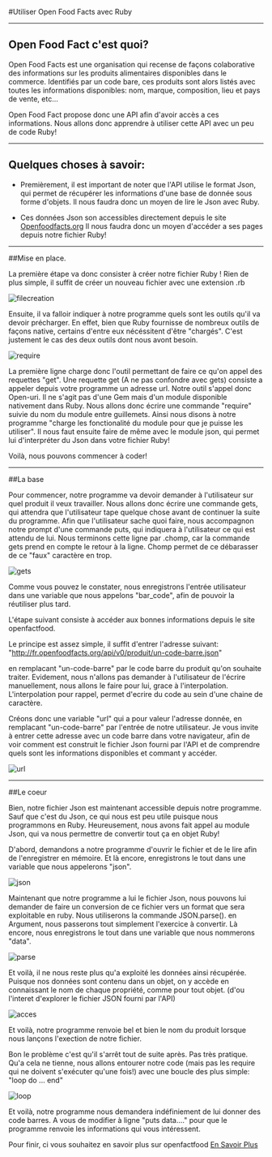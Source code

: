 #Utiliser Open Food Facts avec Ruby

----------------------------------------------


## Open Food Fact c'est quoi?

Open Food Facts est une organisation qui recense de façons colaborative des informations
sur les produits alimentaires disponibles dans le commerce. Identifiés par un code bare, ces produits sont
alors listés avec toutes les informations disponibles: nom, marque, composition, 
lieu et pays de vente, etc...

Open Food Fact propose donc une API afin d'avoir accès a ces informations. Nous allons
donc apprendre à utiliser cette API avec un peu de code Ruby!

---------------
## Quelques choses à savoir:

* Premièrement, il est important de noter que l'API utilise le format Json,
qui permet de récupérer les informations d'une base de donnée sous forme d'objets.
Il nous faudra donc un moyen de lire le Json avec Ruby.

* Ces données Json son accessibles directement depuis le site [Openfoodfacts.org](http://fr.openfoodfacts.org/)
Il nous faudra donc un moyen d'accéder a ses pages depuis notre fichier Ruby!

---------------
##Mise en place.

La première étape va donc consister à créer notre fichier Ruby !
Rien de plus simple, il suffit de créer un nouveau fichier avec une extension .rb

![filecreation](http://img11.hostingpics.net/pics/285416filecreation.png)

Ensuite, il va falloir indiquer à notre programme quels sont les outils qu'il va devoir précharger.
En effet, bien que Ruby fournisse de nombreux outils de façons native, certains d'entre eux nécéssitent d'être "chargés".
C'est justement le cas des deux outils dont nous avont besoin.

![require](http://img11.hostingpics.net/pics/239248require.png)

La première ligne charge donc l'outil permettant de faire ce qu'on appel des requettes "get". Une requette get (A ne pas confondre avec gets) consiste
a appeler depuis votre programme un adresse url. Notre outil s'appel donc Open-uri. Il ne s'agit pas d'une Gem mais 
d'un module disponible nativement dans Ruby. Nous allons donc écrire une commande "require" suivie du nom du module
entre guillemets. Ainsi nous disons à notre programme "charge les fonctionalité du module pour que je puisse les utiliser".
Il nous faut ensuite faire de même avec le module json, qui permet lui d'interpréter du Json dans votre fichier Ruby!

Voilà, nous pouvons commencer à coder!

----------------------

##La base

Pour commencer, notre programme va devoir demander à l'utilisateur sur quel produit
il veux travailler. Nous allons donc écrire une commande gets, qui attendra que l'utilisateur
tape quelque chose avant de continuer la suite du programme. Afin que l'utilisateur sache quoi faire,
nous accompagnon notre prompt d'une commande puts, qui indiquera à l'utilisateur ce qui est attendu de lui.
Nous terminons cette ligne par .chomp, car la commande gets prend en compte le retour à la ligne. Chomp permet de ce débarasser
de ce "faux" caractère en trop.

![gets](http://img11.hostingpics.net/pics/149311gets.png)

Comme vous pouvez le constater, nous enregistrons l'entrée utilisateur dans une 
variable que nous appelons "bar_code", afin de pouvoir la réutiliser plus tard.

L'étape suivant consiste à accéder aux bonnes informations depuis le site openfactfood.

Le principe est assez simple, il suffit d'entrer l'adresse suivant:
"http://fr.openfoodfacts.org/api/v0/produit/un-code-barre.json"

en remplacant "un-code-barre" par le code barre du produit qu'on souhaite traiter.
Evidement, nous n'allons pas demander à l'utilisateur de l'écrire manuellement, nous allons le faire pour lui,
grace à l'interpolation. L'interpolation pour rappel, permet d'ecrire du code au sein d'une chaine de caractère.

Créons donc une variable "url" qui a pour valeur l'adresse donnée, en remplacant "un-code-barre" par l'entrée de notre utilisateur.
Je vous invite à entrer cette adresse avec un code barre dans votre navigateur, afin de voir comment est construit le 
fichier Json fourni par l'API et de comprendre quels sont les informations disponibles et commant y accéder.

![url](http://img15.hostingpics.net/pics/695552url.png)

----------------------

##Le coeur

Bien, notre fichier Json est maintenant accessible depuis notre programme.
Sauf que c'est du Json, ce qui nous est peu utile puisque nous programmons en Ruby.
Heureusement, nous avons fait appel au module Json, qui va nous permettre de convertir tout ça en objet Ruby!

D'abord, demandons a notre programme d'ouvrir le fichier et de le lire afin de l'enregistrer en mémoire.
Et là encore, enregistrons le tout dans une variable que nous appelerons "json".

![json](http://img15.hostingpics.net/pics/116098json.png)

Maintenant que notre programme a lui le fichier Json, nous pouvons lui demander de faire un conversion
de ce fichier vers un format que sera exploitable en ruby. Nous utiliserons la commande
JSON.parse(). en Argument, nous passerons tout simplement l'exercice à convertir.
Là encore, nous enregistrons le tout dans une variable que nous nommerons "data".

![parse](http://img15.hostingpics.net/pics/292693parse.png)

Et voilà, il ne nous reste plus qu'a exploité les données ainsi récupérée.
Puisque nos données sont contenu dans un objet, on y accède en connaissant le nom de chaque propriété,
comme pour tout objet. (d'ou l'interet d'explorer le fichier JSON fourni par l'API)

![acces](http://img15.hostingpics.net/pics/229675acces.png)

Et voilà, notre programme renvoie bel et bien le nom du produit lorsque nous lançons l'exection de notre fichier.

Bon le problème c'est qu'il s'arrêt tout de suite après. Pas très pratique.
Qu'a cela ne tienne, nous allons entourer notre code (mais pas les require qui ne doivent s'exécuter qu'une fois!)
avec une boucle des plus simple: "loop do ... end"

![loop](http://img15.hostingpics.net/pics/675248loop.png)

Et voilà, notre programme nous demandera indéfiniement de lui donner des code barres.
A vous de modifier à ligne "puts data...." pour que le programme renvoie les informations qui vous intéressent.

Pour finir, ci vous souhaitez en savoir plus sur openfactfood [En Savoir Plus](http://fr.openfoodfacts.org/decouvrir)











